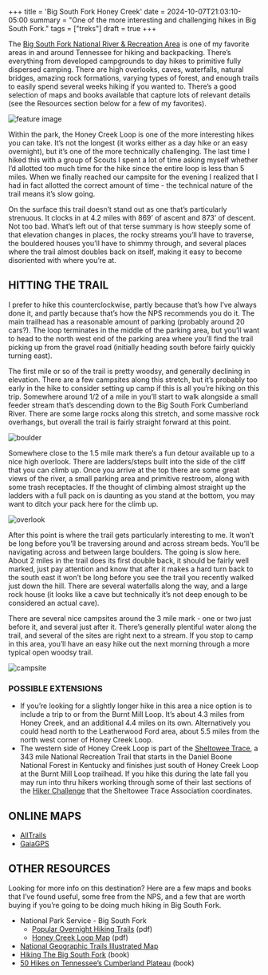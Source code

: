 +++
title = 'Big South Fork Honey Creek'
date = 2024-10-07T21:03:10-05:00
summary = "One of the more interesting and challenging hikes in Big South Fork."
tags = ["treks"]
draft = true
+++

The [Big South Fork National River & Recreation Area](https://www.nps.gov/biso/index.htm) is one of my favorite areas in and around Tennessee for hiking and backpacking. There’s everything from developed campgrounds to day hikes to primitive fully dispersed camping. There are high overlooks, caves, waterfalls, natural bridges, amazing rock formations, varying types of forest, and enough trails to easily spend several weeks hiking if you wanted to. There’s a good selection of maps and books available that capture lots of relevant details (see the Resources section below for a few of my favorites).

![feature image](narrow-feature.jpeg)

Within the park, the Honey Creek Loop is one of the more interesting hikes you can take. It’s not the longest (it works either as a day hike or an easy overnight), but it’s one of the more technically challenging. The last time I hiked this with a group of Scouts I spent a lot of time asking myself whether I’d allotted too much time for the hike since the entire loop is less than 5 miles. When we finally reached our campsite for the evening I realized that I had in fact allotted the correct amount of time - the technical nature of the trail means it’s slow going.

On the surface this trail doesn’t stand out as one that’s particularly strenuous. It clocks in at 4.2 miles with 869’ of ascent and 873’ of descent. Not too bad. What’s left out of that terse summary is how steeply some of that elevation changes in places, the rocky streams you’ll have to traverse, the bouldered houses you’ll have to shimmy through, and several places where the trail almost doubles back on itself, making it easy to become disoriented with where you’re at. 

## HITTING THE TRAIL

I prefer to hike this counterclockwise, partly because that’s how I’ve always done it, and partly because that’s how the NPS recommends you do it. The main trailhead has a reasonable amount of parking (probably around 20 cars?). The loop terminates in the middle of the parking area, but you’ll want to head to the north west end of the parking area where you’ll find the trail picking up from the gravel road (initially heading south before fairly quickly turning east).

The first mile or so of the trail is pretty woodsy, and generally declining in elevation. There are a few campsites along this stretch, but it’s probably too early in the hike to consider setting up camp if this is all you’re hiking on this trip. Somewhere around 1/2 of a mile in you’ll start to walk alongside a small feeder stream that’s descending down to the Big South Fork Cumberland River. There are some large rocks along this stretch, and some massive rock overhangs, but overall the trail is fairly straight forward at this point.

![boulder](trail-boulder.jpeg)

Somewhere close to the 1.5 mile mark there’s a fun detour available up to a nice high overlook. There are ladders/steps built into the side of the cliff that you can climb up. Once you arrive at the top there are some great views of the river, a small parking area and primitive restroom, along with some trash receptacles. If the thought of climbing almost straight up the ladders with a full pack on is daunting as you stand at the bottom, you may want to ditch your pack here for the climb up. 

![overlook](river-west.jpeg)

After this point is where the trail gets particularly interesting to me. It won’t be long before you’ll be traversing around and across stream beds. You’ll be navigating across and between large boulders. The going is slow here. About 2 miles in the trail does its first double back, it should be fairly well marked, just pay attention and know that after it makes a hard turn back to the south east it won’t be long before you see the trail you recently walked just down the hill. There are several waterfalls along the way, and a large rock house (it looks like a cave but technically it’s not deep enough to be considered an actual cave).

There are several nice campsites around the 3 mile mark - one or two just before it, and several just after it. There’s generally plentiful water along the trail, and several of the sites are right next to a stream. If you stop to camp in this area, you’ll have an easy hike out the next morning through a more typical open woodsy trail.

![campsite](honeycreek-campsite.jpeg)

### POSSIBLE EXTENSIONS

- If you’re looking for a slightly longer hike in this area a nice option is to include a trip to or from the Burnt Mill Loop. It’s about 4.3 miles from Honey Creek, and an additional 4.4 miles on its own. Alternatively you could head north to the Leatherwood Ford area, about 5.5 miles from the north west corner of Honey Creek Loop.
- The western side of Honey Creek Loop is part of the [Sheltowee Trace](https://sheltoweetrace.org), a 343 mile National Recreation Trail that starts in the Daniel Boone National Forest in Kentucky and finishes just south of Honey Creek Loop at the Burnt Mill Loop trailhead. If you hike this during the late fall you may run into thru hikers working through some of their last sections of the [Hiker Challenge](https://sheltoweetrace.org/hiker-challenge) that the Sheltowee Trace Association coordinates.

## ONLINE MAPS

- [AllTrails](https://www.alltrails.com/trail/us/tennessee/honey-creek-loop?u=i&sh=wyzdkf)
- [GaiaGPS](https://www.gaiagps.com/map/?loc=15.2/-84.6589/36.4213&layer=GaiaTopoRasterFeet&knownRouteId=238516)

## OTHER RESOURCES

Looking for more info on this destination? Here are a few maps and books that I’ve found useful, some free from the NPS, and a few that are worth buying if you’re going to be doing much hiking in Big South Fork.

- National Park Service - Big South Fork
    - [Popular Overnight Hiking Trails](https://www.nps.gov/biso/planyourvisit/popular-overnight-hiking-trails.htm) (pdf)
    - [Honey Creek Loop Map](https://www.nps.gov/biso/planyourvisit/upload/Hike-5-Honey-Creek-John-Muir-Burnt-Mill-Backcountry-Hiking-Route-18-1_1_10_15.pdf) (pdf)
- [National Geographic Trails Illustrated Map](https://www.natgeomaps.com/ti-241-big-south-fork-national-river-and-recreation-area)
- [Hiking The Big South Fork](https://a.co/d/dXI4Tup) (book)
- [50 Hikes on Tennessee’s Cumberland Plateau](https://a.co/d/43XFarT) (book)